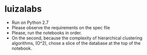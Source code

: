 # luizalabs

- Run on Python 2.7
- Please observe the requirements on the spec file
- Please, run the notebooks in order.
- On the second, because the complexity of hierarchical clustering algorithms, (O^2), chose a slice of the database at the top of the notebook.
